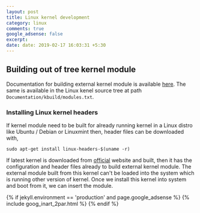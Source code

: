 ```yaml
---
layout: post
title: Linux kernel development
category: linux
comments: true
google_adsense: false
excerpt: 
date: date: 2019-02-17 16:03:31 +5:30
---
```

## Building out of tree kernel module

Documentation for building external kernel module is available [here](https://git.kernel.org/pub/scm/linux/kernel/git/tomba/linux.git/tree/Documentation/kbuild/modules.txt). The same is available in the Linux kenel source tree at path `Documentation/kbuild/modules.txt`.

### Installing Linux kernel headers

If kernel module need to be built for already running kernel in a Linux distro like Ubuntu / Debian or Linuxmint then, header files can be downloaded with,

`sudo apt-get install linux-headers-$(uname -r)`

If latest kernel is downloaded from [official](https://www.kernel.org/) website and built, then it has the configuration and header files already to build external kernel module. The external module built from this kernel can't be loaded into the system which is running other version of kernel. Once we install this kernel into system and boot from it, we can insert the module.

<!--after two or more paragraphs-->

  {% if jekyll.environment == 'production' and page.google_adsense %}
  {% include goog_inart_2par.html %}
  {% endif %}

